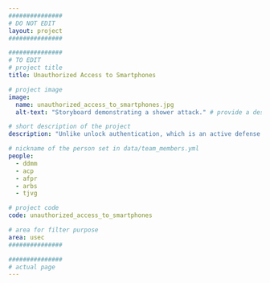 ```yaml
---
###############
# DO NOT EDIT
layout: project
###############

###############
# TO EDIT
# project title
title: Unauthorized Access to Smartphones

# project image
image:
  name: unauthorized_access_to_smartphones.jpg
  alt-text: "Storyboard demonstrating a shower attack." # provide a description for the image #a11y

# short description of the project
description: "Unlike unlock authentication, which is an active defense against physical intrusion, passive defenses aim to primarily provide awareness, traceability, and recovery from intrusions; and to only secondarily engage counter-measures like blocking access. In sensitive computer systems, passive security is embodied in Intrusion Detection and Response (IDR) systems. To end-users, however, parallel capabilities remain unavailable, or lack security and usability validation, despite the severe privacy implications of intrusions. We thus envision a mobile IDR which is usable by individuals with no technical training; which can detect suspicious activity based on semantics of intrusion behavior; and which can respond to threats per their importance."

# nickname of the person set in data/team_members.yml
people:
  - ddmm
  - acp
  - afpr
  - arbs
  - tjvg

# project code
code: unauthorized_access_to_smartphones

# area for filter purpose
area: usec
###############

###############
# actual page
---
```



